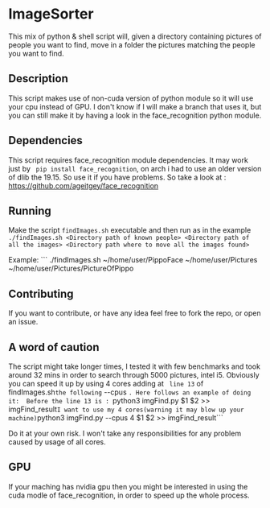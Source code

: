 # ImageSorter
This mix of python & shell script will, given a directory containing pictures of people you want to find, move in a folder the pictures matching the people you want to find.

## Description
This script makes use of non-cuda version of python module so it will use your cpu instead of GPU. I don't know if I will make a branch that uses it, but you can still make it by having a look in the face_recognition python module.

## Dependencies
This script requires face_recognition module dependencies. It may work just by ``` pip install face_recognition```, on arch i had to use an older version of dlib the 19.15. So use it if you have problems. So take a look at : https://github.com/ageitgey/face_recognition

## Running
Make the script ```findImages.sh``` executable and then run as in the example 
``` ./findImages.sh <Directory path of known people> <Directory path of all the images> <Directory path where to move all the images found>```

Example: ``` ./findImages.sh ~/home/user/PippoFace  ~/home/user/Pictures ~/home/user/Pictures/PictureOfPippo

## Contributing
If you want to contribute, or have any idea feel free to fork the repo, or open an issue.

## A word of caution
The script might take longer times, I tested it with few benchmarks and took around 32 mins in order to search through 5000 pictures, intel i5. Obviously you can speed it up by using 4 cores adding at ``` line 13``` of ``` ```findImages.sh``` the following ``` --cpus <numebr of cores> ```.
Here follows an example of doing it: 
Before the line 13 is :
```python3 imgFind.py $1 $2 >> imgFind_result```
I want to use my 4 cores(warning it may blow up your machine)
```python3 imgFind.py --cpus 4 $1 $2 >> imgFind_result```

Do it at your own risk. I won't take any responsibilities for any problem caused by usage of all cores.

## GPU
If your maching has nvidia gpu then you might be interested in using the cuda modle of face_recognition, in order to speed up the whole process.
